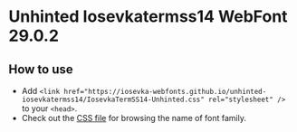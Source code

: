 # Unhinted Iosevkatermss14 WebFont 29.0.2

## How to use

- Add `<link href="https://iosevka-webfonts.github.io/unhinted-iosevkatermss14/IosevkaTermSS14-Unhinted.css" rel="stylesheet" />` to your `<head>`.
- Check out the [CSS file](./IosevkaTermSS14-Unhinted.css) for browsing the name of font family.
